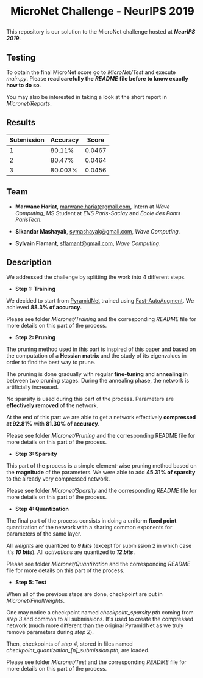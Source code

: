 # <p align="center"> MicroNet Challenge - NeurIPS 2019 </p>

This repository is our solution to the MicroNet challenge hosted at ***NeurIPS 2019***.

## Testing

To obtain the final MicroNet score go to *MicroNet/Test* and execute *main.py*. Please **read carefully the** ***README***
**file before to know exactly how to do so**.

You may also be interested in taking a look at the short report in *Micronet/Reports*.

## Results

| Submission        | Accuracy   | Score    |
|-------------------------|------------|------------|
| 1        | 80.11%        | 0.0467        |
| 2       | 80.47%       | 0.0464        |
| 3   | 80.003%        | 0.0456        |


## Team

- **Marwane Hariat**, marwane.hariat@gmail.com, Intern at *Wave Computing*, MS Student at *ENS Paris-Saclay* and *École des Ponts ParisTech*.

- **Sikandar Mashayak**, symashayak@gmail.com, *Wave Computing*.

- **Sylvain Flamant**, sflamant@gmail.com, *Wave Computing*.



## Description

We addressed the challenge by splitting the work into 4 different steps.

- **Step 1: Training**

We decided to start from [PyramidNet](https://arxiv.org/pdf/1610.02915.pdf) trained using
[Fast-AutoAugment](https://arxiv.org/abs/1905.00397). We achieved **88.3% of accuracy**.

Please see folder *Micronet/Training* and the corresponding *README* file for more details on this part of the process.

- **Step 2: Pruning**

The pruning method used in this part is inspired of this [paper](https://arxiv.org/abs/1905.05934) and based on the
computation of a **Hessian matrix** and the study of its eigenvalues in order to find the best way to prune.

The pruning is done gradually with regular **fine-tuning** and **annealing** in between two pruning stages.
During the annealing phase, the network is artificially increased.

No sparsity is used during this part of the process. Parameters are **effectively removed** of the network.

At the end of this part we are able to get a network effectively **compressed at 92.81%** with **81.30% of accuracy**.

Please see folder *Micronet/Pruning* and the corresponding README file for more details on this part of the process.

- **Step 3: Sparsity**

This part of the process is a simple element-wise pruning method based on the **magnitude** of the parameters. We were
able to add **45.31% of sparsity** to the already very compressed network.

Please see folder *Micronet/Sparsity* and the corresponding *README* file for more details on this part of the process.


- **Step 4: Quantization**

The final part of the process consists in doing a uniform **fixed point** quantization of the network with a sharing
common exponents for parameters of the same layer.

All *weights* are quantized to ***9 bits*** (except for submission 2 in which case it's ***10 bits***).
All *activations* are quantized to ***12 bits***.

Please see folder *Micronet/Quantization* and the corresponding *README* file for more details on this part of the process.


- **Step 5: Test**

When all of the previous steps are done, checkpoint are put in *Micronet/FinalWeights*.

One may notice a checkpoint named *checkpoint_sparsity.pth* coming from *step 3* and common to all submissions.
It's used to create the compressed network (much more different than the original PyramidNet as we truly remove
parameters during *step 2*).

Then, checkpoints of *step 4*, stored in files named *checkpoint_quantization\_[n]\_submission.pth*, are loaded.

Please see folder *Micronet/Test* and the corresponding *README* file for more details on this part of the process.


